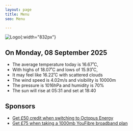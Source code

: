 ```yaml
---
layout: page
title: Menu
seo: Menu

---
```


![Logo](/images/logo.jpg){:width="832px"}

<!-- weather_marker starts -->
## On Monday, 08 September 2025

- The average temperature today is 16.67˚C,
- With highs of 18.07˚C and lows of 15.93˚C,
- It may feel like 16.22˚C with scattered clouds
- The wind speed is 4.02m/s and visibility is 10000m
- The pressure is 1016hPa and humidity is 70%
- The sun will rise at 05:31 and set at 18:40

<!-- weather_marker ends -->

## Sponsors

- [Get £50 credit when switching to Octopus Energy](https://bit.ly/3oD1nnS)
- [Get £75 when taking a 1000mb YouFibre broadband plan](https://aklam.io/91zWhU?)
